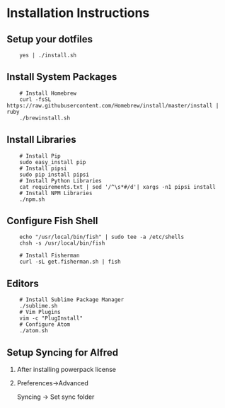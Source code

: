 # Installation Instructions

## Setup your dotfiles

        yes | ./install.sh

## Install System Packages

        # Install Homebrew
        curl -fsSL https://raw.githubusercontent.com/Homebrew/install/master/install | ruby
        ./brewinstall.sh

## Install Libraries

        # Install Pip
        sudo easy_install pip
        # Install pipsi
        sudo pip install pipsi
        # Install Python Libraries
        cat requirements.txt | sed '/^\s*#/d'| xargs -n1 pipsi install
        # Install NPM Libraries
        ./npm.sh

## Configure Fish Shell

        echo "/usr/local/bin/fish" | sudo tee -a /etc/shells
        chsh -s /usr/local/bin/fish

        # Install Fisherman
        curl -sL get.fisherman.sh | fish

## Editors

        # Install Sublime Package Manager
        ./sublime.sh
        # Vim Plugins
        vim -c "PlugInstall"
        # Configure Atom
        ./atom.sh

## Setup Syncing for Alfred

1. After installing powerpack license

2. Preferences->Advanced

    Syncing -> Set sync folder

